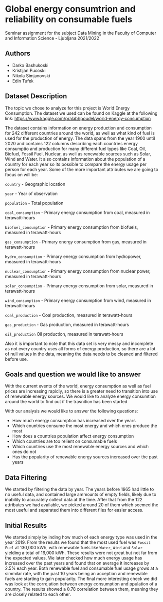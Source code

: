 # Global energy consumtrion and reliability on consumable fuels

Seminar assignment for the subject Data Mining in the Faculty of Computer and Information Science - Ljubljana 2021/2022

## Authors

* Darko Bashukoski
* Kristijan Pucoski
* Nikola Simjanovski
* Edin Tufek

## Dataset Description

The topic we chose to analyze for this project is World Energy Consumption. The dataset we used can be found on Kaggle at the following link: https://www.kaggle.com/pralabhpoudel/world-energy-consumption

The dataset contains information on energy production and consumption for 242 different countries around the world, as well as what kind of fuel is used for the production of energy.
The data spans from the year 1900 until 2020 and contains 122 columns describing each countries energy consumptio and production for many different fuel types like Coal, Oil, Biofuel, Fossil Fuel, Nuclear, as well as renewable sources such as Solar, Wind and Water.
It also contains information about the population of a country for each year so its possible to compare the energy usage per person for each year.
Some of the more important attributes we are going to focus on will be:

`country` - Geographic location

`year` - Year of observation

`population` - Total population

`coal_consumption` - Primary energy consumption from coal, measured in terawatt-hours

`biofuel_consumption` - Primary energy consumption from biofuels, measured in terawatt-hours

`gas_consumption` - Primary energy consumption from gas, measured in terawatt-hours

`hydro_consumption` - Primary energy consumption from hydropower, measured in terawatt-hours

`nuclear_consumption` - Primary energy consumption from nuclear power, measured in terawatt-hours

`solar_consumption` - Primary energy consumption from solar, measured in terawatt-hours

`wind_consumption` - Primary energy consumption from wind, measured in terawatt-hours

`coal_production` - Coal production, measured in terawatt-hours

`gas_production` - Gas production, measured in terawatt-hours

`oil_production`  Oil production, measured in terawatt-hours

Also it is important to note that this data set is very messy and incomplete as not every country uses all forms of energy production, so there are a lot of null values in the data, meaning the data needs to be cleaned and filtered before use.

## Goals and question we would like to answer

With the current events of the world, energy consumption as well as fuel prices are increasing rapidly, so there is a greater need to transition into use of renewable energy sources. We would like to analyze energy consumtion around the world to find out if the trasnition has been started 

With our analysis we would like to answer the following questions:

* How much energy consumption has increased over the years
* Which countries consume the most energy and which ones produce the most
* How does a countries population affect energy consumption
* Which countries are too relient on consumable fuels
* Which countries use the most renewable energy sources and which ones do not
* Has the popularity of renewable energy sources increased over the past years

## Data Filtering

We started by filtering the data by year. The years before 1965 had little to no useful data, and contained large ammounts of empty fields, likely due to inability to accurately collect data at the time. After that from the 122 attributes we had available, we picked around 20 of them which seemed the most useful and separated them into different files for easier access.

## Initial Results

We started simply by inding how much of each energy type was used in the year 2019. From  the results we found that the most used fuel was `Fossil Fuel` at 130,000 kWh, with renewable fuels like `Water`, `Wind` and `Solar` yielding a total of 16,000 kWh. These results were not great but not far from the expected values. We later checked how much energy usage has increased over the past years and found that on average it increases by 2.5% each year. Both renewable fuel and consumable fuel usage grows at a simmilar rate, with the past 10 years being an acception and renewable fuels are starting to gain popularity. The final more interesting check we did was look  at the corre;ation between energy consumption and ppulation of a country. The results showed a 0.78 correlation between them, meaning they are closely related to each other.

